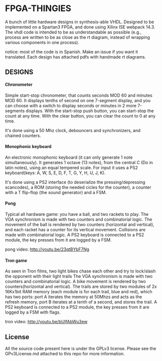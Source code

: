 # FPGA-THINGIES 

A bunch of little hardware designs in synthesis-able VHDL. Designed to be
implemented on a Spartan3 FPGA, and done using Xilinx ISE webpack 14.3. The vhdl
code is intended to be as understandable as possible (e.g., process are written
to be as close as the rt diagram, instead of wrapping various components in one
process).

notice: most of the code is in Spanish. Make an issue if you want it translated.
Each design has attached pdfs with handmade rt diagrams.

## DESIGNS   
#### Chronometer
Simple start-stop chronometer, that counts seconds
MOD 60 and minutes MOD 60. It displays tenths of second on one 7-segment
display, and you can choose with a switch to display seconds or minutes in 2
more 7-segments displays.  With the start-stop push button, you can start-stop
the count at any time. With the clear button, you can clear the count to 0 at
any time.

It's done using a 50 Mhz clock, debouncers and synchronizers, and chained
counters.

#### Monophonic keyboard 
An electronic monophonic keyboard (it can only generate 1
note simultaneously). It generates 1 octave (13 notes), from the central C (Do
in latin notes), using an equal tempered scale. For input it uses a PS2
keyboard(keys: A, W, S, E, D, F, T, G, Y, H, U, J, K).

It's done using a PS2 interface (to deserialize the pressing/depressing
scancodes), a ROM (storing the needed cicles for the counter),  a counter with a
T flip-flop (the sound generator) and a FSM.

#### Pong
Typical all hardware game: you have a ball, and two rackets to play.
The VGA synchronism is made with two counters and combinatorial logic. The movement of the ball is rendered by two counters (horizontal and vertical), and each racket has a counter for its vertical movement. Collisions are made with combinatorial logic. A PS2 keyboard is connected to a PS2 module, the key presses from it are logged by a FSM.

pong video: http://youtu.be/23qtBYbF7Ng

#### Tron game
As seen in Tron films, two light bikes chase each other and try to lock/slash the opponent with their light trails
The VGA synchronism is made with two counters and combinatorial logic. A bike movement is rendered by two counters(horizontal and vertical). The trails are stored by two modules of  2x 16Kx1bit RAM memory (each module is for each trail, blue and red), which has two ports: port A iterates the memory at 50Mhzs and acts as the refresh memory, port B iterates at a tenth of a second, and stores the trail. A PS2 keyboard is connected to a PS2 module, the key presses from it are logged by a FSM with flags.

tron video: http://youtu.be/bUlfAbWu3ew

## License 
All the source code present here is under the GPLv3 license. Please see the GPv3License.md attached to this repo for more information.
